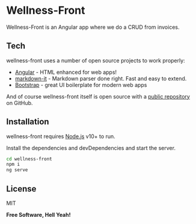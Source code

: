 # Wellness-Front

Wellness-Front is an Angular app where we do a CRUD from invoices.

## Tech

wellness-front uses a number of open source projects to work properly:

- [Angular] - HTML enhanced for web apps!
- [markdown-it] - Markdown parser done right. Fast and easy to extend.
- [Bootstrap] - great UI boilerplate for modern web apps

And of course wellness-front itself is open source with a [public repository][wellnes-front]
 on GitHub.

## Installation

wellness-front requires [Node.js](https://nodejs.org/) v10+ to run.

Install the dependencies and devDependencies and start the server.

```sh
cd wellness-front
npm i
ng serve
```

## License

MIT

**Free Software, Hell Yeah!**

[//]: # (These are reference links used in the body of this note and get stripped out when the markdown processor does its job. There is no need to format nicely because it shouldn't be seen. Thanks SO - http://stackoverflow.com/questions/4823468/store-comments-in-markdown-syntax)

   [Bootstrap]: <https://getbootstrap.com/>
   [wellnes-front]: <https://github.com/Parlade/wellness-front>
   [git-repo-url]: <https://github.com/Parlade/wellness-front.git>
   [markdown-it]: <https://github.com/markdown-it/markdown-it>
   [Angular]: <https://angular.io/>

